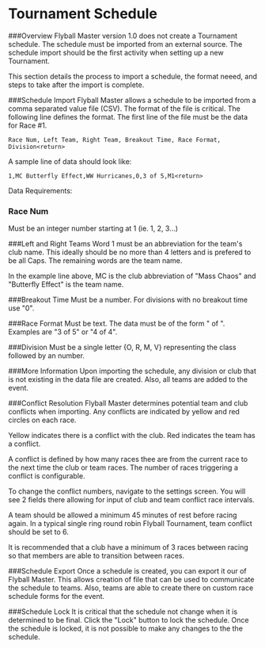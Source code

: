 # Tournament Schedule

###Overview
Flyball Master version 1.0 does not create a Tournament schedule. The schedule must be imported from an external source. The schedule import should be the first activity when setting up a new Tournament.

This section details the process to import a schedule, the format neeed, and steps to take after the import is complete.

###Schedule Import
Flyball Master allows a schedule to be imported from a comma separated value file (CSV). The format of the file is critical. The following line defines the format. The first line of the file must be the data for Race #1.

```
Race Num, Left Team, Right Team, Breakout Time, Race Format, Division<return>
```

A sample line of data should look like:

```
1,MC Butterfly Effect,WW Hurricanes,0,3 of 5,M1<return>
```

Data Requirements:

### Race Num
Must be an integer number starting at 1 (ie. 1, 2, 3...)

###Left and Right Teams
Word 1 must be an abbreviation for the team's club name. This ideally should be no more than 4 letters and is prefered to be all Caps. The remaining words are the team name. 

In the example line above, MC is the club abbreviation of "Mass Chaos" and "Butterfly Effect" is the team name.

###Breakout Time
Must be a number. For divisions with no breakout time use "0".

###Race Format
Must be text. The data must be of the form "<integer> of <integer>". Examples are "3 of 5" or "4 of 4".

###Division
Must be a single letter {O, R, M, V} representing the class followed by an number.

###More Information
Upon importing the schedule, any division or club that is not existing in the data file are created. Also, all teams are added to the event.

###Conflict Resolution
Flyball Master determines potential team and club conflicts when importing. Any conflicts are indicated by yellow and red circles on each race.

Yellow indicates there is a conflict with the club. Red indicates the team has a conflict.

A conflict is defined by how many races thee are from the current race to the next time the club or team races. The number of races triggering a conflict is configurable.

To change the conflict numbers, navigate to the settings screen. You will see 2 fields there allowing for input of club and team conflict race intervals.

A team should be allowed a minimum 45 minutes of rest before racing again. In a typical single ring round robin Flyball Tournament, team conflict should be set to 6.

It is recommended that a club have a minimum of 3 races between racing so that members are able to transition between races.

###Schedule Export
Once a schedule is created, you can export it our of Flyball Master. This allows creation of file that can be used to communicate the schedule to teams. Also, teams are able to create there on custom race schedule forms for the event.

###Schedule Lock
It is critical that the schedule not change when it is determined to be final. Click the "Lock" button to lock the schedule. Once the schedule is locked, it is not possible to make any changes to the the schedule.



